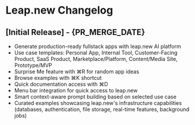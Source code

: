 # Leap.new Changelog

## [Initial Release] - {PR_MERGE_DATE}

- Generate production-ready fullstack apps with leap.new AI platform
- Use case templates: Personal App, Internal Tool, Customer-Facing Product, SaaS Product, Marketplace/Platform, Content/Media Site, Prototype/MVP
- Surprise Me feature with ⌘R for random app ideas
- Browse examples with ⌘K shortcut
- Quick documentation access with ⌘D
- Menu bar integration for quick access to leap.new
- Smart context-aware prompt building based on selected use case
- Curated examples showcasing leap.new's infrastructure capabilities (databases, authentication, file storage, real-time features, background jobs)